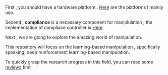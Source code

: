 First , you should have a hardware platform . [Here](https://github.com/houliwei/intelligent-robotic-manipulation/tree/master/robots) are the platforms I mainly use. 

Secend , **compliance** is a necessary component for maniplulation , the implementation of compliace controller is [Here](https://github.com/houliwei/intelligent-robotic-manipulation/tree/master/Compliant-Control)

Next , we are going to explore the amazing world of manipulation. 

This repository will focus on the learning-based manipulation , specifically speaking, deep reinforcement learning-based manipulation.

To quickly grasp the research progress in this field, you can read some [reviews](https://github.com/houliwei/intelligent-robotic-manipulation/tree/master/reviews) first
